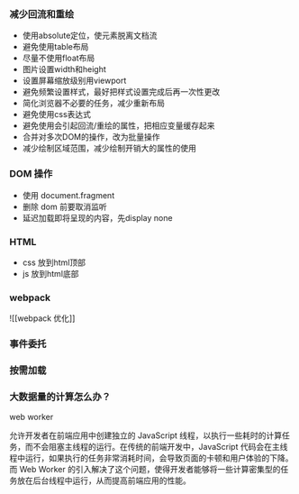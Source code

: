

### 减少回流和重绘

- 使用absolute定位，使元素脱离文档流
- 避免使用table布局
- 尽量不使用float布局
- 图片设置width和height
- 设置屏幕缩放级别用viewport
- 避免频繁设置样式，最好把样式设置完成后再一次性更改
- 简化浏览器不必要的任务，减少重新布局
- 避免使用css表达式
- 避免使用会引起回流/重绘的属性，把相应变量缓存起来
- 合并对多次DOM的操作，改为批量操作
- 减少绘制区域范围，减少绘制开销大的属性的使用


### DOM 操作

- 使用 document.fragment
- 删除 dom 前要取消监听
- 延迟加载即将呈现的内容，先display none

### HTML

- css 放到html顶部
- js 放到html底部


### webpack


![[webpack 优化]]


### 事件委托

### 按需加载

### 大数据量的计算怎么办？

web worker

允许开发者在前端应用中创建独立的 JavaScript 线程，以执行一些耗时的计算任务，而不会阻塞主线程的运行。在传统的前端开发中，JavaScript 代码会在主线程中运行，如果执行的任务非常消耗时间，会导致页面的卡顿和用户体验的下降。而 Web Worker 的引入解决了这个问题，使得开发者能够将一些计算密集型的任务放在后台线程中运行，从而提高前端应用的性能。